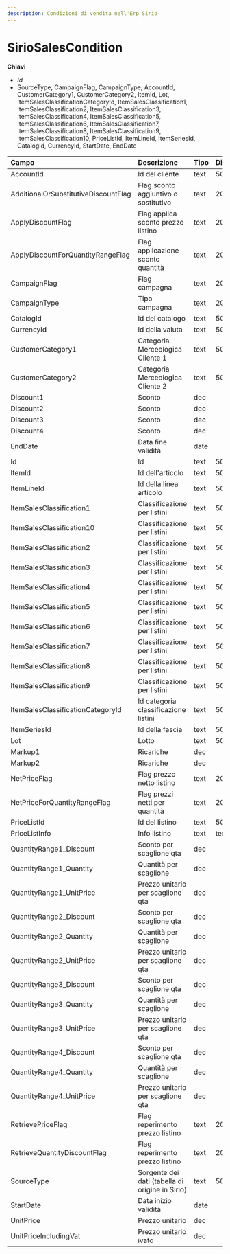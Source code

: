 ```yaml
---
description: Condizioni di vendita nell'Erp Sirio
---
```


# SirioSalesCondition

**Chiavi**

* _Id_
* SourceType, CampaignFlag, CampaignType, AccountId, CustomerCategory1, CustomerCategory2, ItemId, Lot, ItemSalesClassificationCategoryId, ItemSalesClassification1, ItemSalesClassification2, ItemSalesClassification3, ItemSalesClassification4, ItemSalesClassification5, ItemSalesClassification6, ItemSalesClassification7, ItemSalesClassification8, ItemSalesClassification9, ItemSalesClassification10, PriceListId, ItemLineId, ItemSeriesId, CatalogId, CurrencyId, StartDate, EndDate

| Campo | Descrizione | Tipo | Dimensione |
| :--- | :--- | :--- | :--- |
| AccountId | Id del cliente | text | 50 |
| AdditionalOrSubstitutiveDiscountFlag | Flag sconto aggiuntivo o sostitutivo | text | 20 |
| ApplyDiscountFlag | Flag applica sconto prezzo listino | text | 20 |
| ApplyDiscountForQuantityRangeFlag | Flag applicazione sconto quantità | text | 20 |
| CampaignFlag | Flag campagna | text | 20 |
| CampaignType | Tipo campagna | text | 20 |
| CatalogId | Id del catalogo | text | 50 |
| CurrencyId | Id della valuta | text | 50 |
| CustomerCategory1 | Categoria Merceologica Cliente 1 | text | 50 |
| CustomerCategory2 | Categoria Merceologica Cliente 2 | text | 50 |
| Discount1 | Sconto | dec |  |
| Discount2 | Sconto | dec |  |
| Discount3 | Sconto | dec |  |
| Discount4 | Sconto | dec |  |
| EndDate | Data fine validità | date |  |
| Id | Id | text | 50 |
| ItemId | Id dell'articolo | text | 50 |
| ItemLineId | Id della linea articolo | text | 50 |
| ItemSalesClassification1 | Classificazione per listini | text | 50 |
| ItemSalesClassification10 | Classificazione per listini | text | 50 |
| ItemSalesClassification2 | Classificazione per listini | text | 50 |
| ItemSalesClassification3 | Classificazione per listini | text | 50 |
| ItemSalesClassification4 | Classificazione per listini | text | 50 |
| ItemSalesClassification5 | Classificazione per listini | text | 50 |
| ItemSalesClassification6 | Classificazione per listini | text | 50 |
| ItemSalesClassification7 | Classificazione per listini | text | 50 |
| ItemSalesClassification8 | Classificazione per listini | text | 50 |
| ItemSalesClassification9 | Classificazione per listini | text | 50 |
| ItemSalesClassificationCategoryId | Id categoria classificazione listini | text | 50 |
| ItemSeriesId | Id della fascia | text | 50 |
| Lot | Lotto | text | 50 |
| Markup1 | Ricariche | dec |  |
| Markup2 | Ricariche | dec |  |
| NetPriceFlag | Flag prezzo netto listino | text | 20 |
| NetPriceForQuantityRangeFlag | Flag prezzi netti per quantità | text | 20 |
| PriceListId | Id del listino | text | 50 |
| PriceListInfo | Info listino | text | text |
| QuantityRange1\_Discount | Sconto per scaglione qta | dec |  |
| QuantityRange1\_Quantity | Quantità per scaglione | dec |  |
| QuantityRange1\_UnitPrice | Prezzo unitario per scaglione qta | dec |  |
| QuantityRange2\_Discount | Sconto per scaglione qta | dec |  |
| QuantityRange2\_Quantity | Quantità per scaglione | dec |  |
| QuantityRange2\_UnitPrice | Prezzo unitario per scaglione qta | dec |  |
| QuantityRange3\_Discount | Sconto per scaglione qta | dec |  |
| QuantityRange3\_Quantity | Quantità per scaglione | dec |  |
| QuantityRange3\_UnitPrice | Prezzo unitario per scaglione qta | dec |  |
| QuantityRange4\_Discount | Sconto per scaglione qta | dec |  |
| QuantityRange4\_Quantity | Quantità per scaglione | dec |  |
| QuantityRange4\_UnitPrice | Prezzo unitario per scaglione qta | dec |  |
| RetrievePriceFlag | Flag reperimento prezzo listino | text | 20 |
| RetrieveQuantityDiscountFlag | Flag reperimento prezzo listino | text | 20 |
| SourceType | Sorgente dei dati \(tabella di origine in Sirio\) | text | 50 |
| StartDate | Data inizio validità | date |  |
| UnitPrice | Prezzo unitario | dec |  |
| UnitPriceIncludingVat | Prezzo unitario ivato | dec |  |
